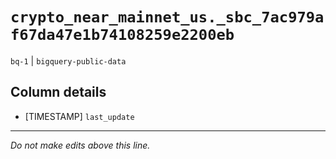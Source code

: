 # `crypto_near_mainnet_us._sbc_7ac979af67da47e1b74108259e2200eb`
`bq-1` | `bigquery-public-data`

## Column details
* [TIMESTAMP] `last_update`

-------------------------------------------------------------------------------
*Do not make edits above this line.*
